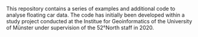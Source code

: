 This repository contains a series of examples and additional code to analyse floating car data. 
The code has initially been developed within a study project conducted at the Institue for Geoinformatics of the University of Münster under supervision of the 52°North staff in 2020.
